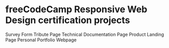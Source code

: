 # freeCodeCamp Responsive Web Design certification projects

Survey Form
Tribute Page
Technical Documentation Page
Product Landing Page
Personal Portfolio Webpage
